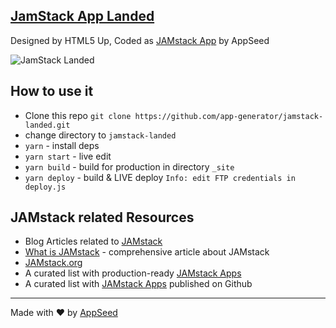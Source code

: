 ## [JamStack App Landed](https://appseed.us/apps/static/panini/jamstack-landed)
Designed by HTML5 Up, Coded as [JAMstack App](https://jamstack-landed.appseed.us/) by AppSeed 

![JamStack Landed](https://github.com/app-generator/jamstack-landed/blob/master/screenshots/jamstack-landed.jpg)

## How to use it
- Clone this repo `git clone https://github.com/app-generator/jamstack-landed.git`
- change directory to `jamstack-landed`
- `yarn` - install deps
- `yarn start` - live edit
- `yarn build` - build for production in directory `_site`
- `yarn deploy` - build & LIVE deploy `Info: edit FTP credentials in deploy.js `

## JAMstack related Resources
- Blog Articles related to [JAMstack](https://blog.appseed.us/tag/jamstack/)
- [What is JAMstack](https://blog.appseed.us/what-is-jamstack/) - comprehensive article about JAMstack
- [JAMstack.org](https://jamstack.org/)
- A curated list with production-ready [JAMstack Apps](https://appseed.us/apps/jamstack)
- A curated list with [JAMstack Apps](https://github.com/jamstack-apps/jamstack) published on Github

---
Made with ♥ by [AppSeed](https://appseed.us?ref=github)
